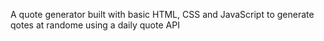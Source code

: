 A quote generator built with basic HTML, CSS and JavaScript to generate qotes at randome using a daily quote API
